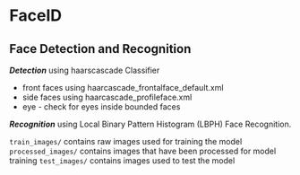 # FaceID

## Face Detection and Recognition

___Detection___ using haarscascade Classifier
* front faces using haarcascade_frontalface_default.xml
* side faces using haarcascade_profileface.xml
* eye  - check for eyes inside bounded faces


___Recognition___ using Local Binary Pattern Histogram (LBPH) Face Recognition.

`train_images/` contains raw images used for training the model
`processed_images/` contains images that have been processed for model training
`test_images/` contains images used to test the model